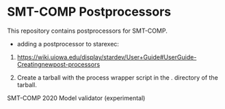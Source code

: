 # SMT-COMP Postprocessors

This repository contains postprocessors for SMT-COMP.

- adding a postprocessor to starexec:

1. https://wiki.uiowa.edu/display/stardev/User+Guide#UserGuide-Creatingnewpost-processors

2. Create a tarball with the process wrapper script in the . directory of the tarball.

SMT-COMP 2020 Model validator (experimental)
